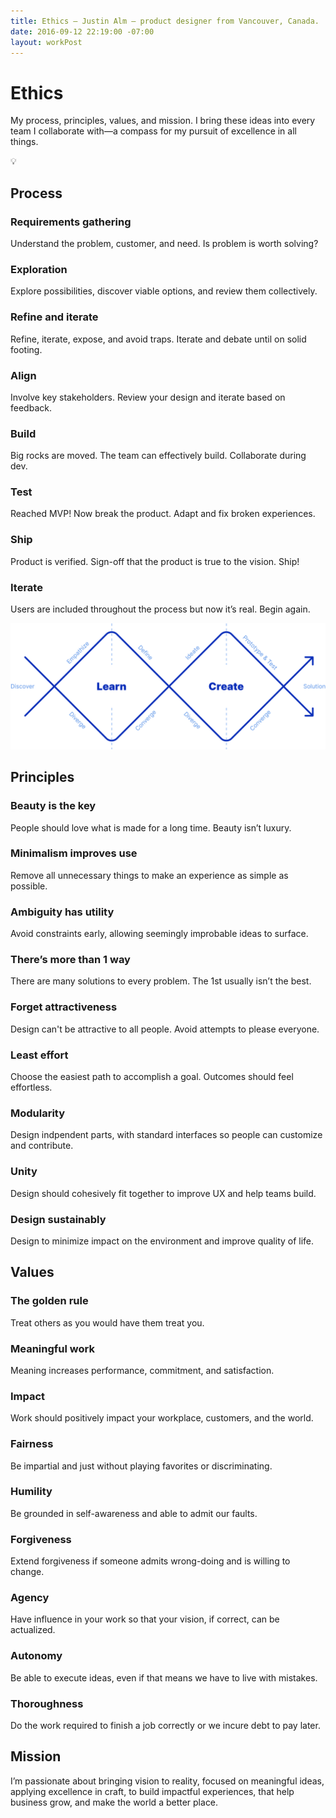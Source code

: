 ```yaml
---
title: Ethics — Justin Alm — product designer from Vancouver, Canada.
date: 2016-09-12 22:19:00 -07:00
layout: workPost
---
```


<div id="ethics" class="mw-700  bp1-u-textAlign-center  u-mar-auto  u-mar-b05">
    <h1 class="u-noMargin  u-mar-b01"><strong>Ethics</strong></h1>
    <p class="as-h3">My process, principles, values, and mission. I bring these ideas into every team I collaborate with—a compass for my pursuit of excellence in all things.</p>
    <p class="as-h3  bp1-u-textAlign-center  u-mar-b05">💡</p>
</div>

<h2 class="mw-1024  u-pad-t02  u-pad-b00   u-mar-t05  u-mar-b03  u-mar-auto"><strong>Process</strong></h2>

<div class="mw-1024 u-mar-auto">
    <div class="Grid  Grid--withGutters">
        <div class="Grid-cell  u-size1of3">
            <h3 class="as-h5 u-noMargin  u-mar-b01"><strong>Requirements gathering</strong></h3>
            <p class="u-noMargin">Understand the problem, customer, and need. Is problem is worth solving?</p>
        </div>
        <div class="Grid-cell  u-size1of3">
            <h3 class="as-h5 u-noMargin  u-mar-b01"><strong>Exploration</strong></h3>
            <p class="u-noMargin">Explore possibilities, discover viable options, and review them collectively.</p>
        </div>
        <div class="Grid-cell  u-size1of3">
            <h3 class="as-h5 u-noMargin  u-mar-b01"><strong>Refine and iterate</strong></h3>
            <p class="u-noMargin">Refine, iterate, expose, and avoid traps. Iterate and debate until on solid footing.</p>
        </div>
        <div class="Grid-cell  u-size1of3">
            <h3 class="as-h5 u-noMargin  u-mar-b01"><strong>Align</strong></h3>
            <p class="u-noMargin">Involve key stakeholders. Review your design and iterate based on feedback.</p>
        </div>
        <div class="Grid-cell  u-size1of3">
            <h3 class="as-h5 u-noMargin  u-mar-b01"><strong>Build</strong></h3>
            <p class="u-noMargin">Big rocks are moved. The team can effectively build. Collaborate during dev.</p>
        </div>
        <div class="Grid-cell  u-size1of3">
            <h3 class="as-h5 u-noMargin  u-mar-b01"><strong>Test</strong></h3>
            <p class="u-noMargin">Reached MVP! Now break the product. Adapt and fix broken experiences.</p>
        </div>
        <div class="Grid-cell  u-size1of3">
            <h3 class="as-h5 u-noMargin  u-mar-b01"><strong>Ship</strong></h3>
            <p class="u-noMargin">Product is verified. Sign-off that the product is true to the vision. Ship!</p>
        </div>
        <div class="Grid-cell  u-size1of3">
            <h3 class="as-h5 u-noMargin  u-mar-b01"><strong>Iterate</strong></h3>
            <p class="u-noMargin">Users are included throughout the process but now it’s real. Begin again.</p>
        </div>
        <div class="Grid-cell u-size1of1">
            <img src="/assets/ethics/divergent-and-convergent-thinking.svg" alt="Divergent and convergent thinking">
        </div>
    </div>
</div>

<h2 class="mw-1024  u-pad-t02  u-pad-b00   u-mar-t05  u-mar-b03  u-mar-auto"><strong>Principles</strong></h2>

<div class="mw-1024 u-mar-auto">
    <div class="Grid  Grid--withGutters">
        <div class="Grid-cell  u-size1of3">
            <h3 class="as-h5 u-noMargin  u-mar-b01"><strong>Beauty is the key</strong></h3>
            <p class="u-noMargin">People should love what is made for a long time. Beauty isn’t luxury.</p>
        </div>
        <div class="Grid-cell  u-size1of3">
            <h3 class="as-h5 u-noMargin  u-mar-b01"><strong>Minimalism improves use</strong></h3>
            <p class="u-noMargin">Remove all unnecessary things to make an experience as simple as possible.</p>
        </div>
        <div class="Grid-cell  u-size1of3">
            <h3 class="as-h5 u-noMargin  u-mar-b01"><strong>Ambiguity has utility</strong></h3>
            <p class="u-noMargin">Avoid constraints early, allowing seemingly improbable ideas to surface.</p>
        </div>
        <div class="Grid-cell  u-size1of3">
            <h3 class="as-h5 u-noMargin  u-mar-b01"><strong>There’s more than 1 way</strong></h3>
            <p class="u-noMargin">There are many solutions to every problem. The 1st usually isn’t the best.</p>
        </div>
        <div class="Grid-cell  u-size1of3">
            <h3 class="as-h5 u-noMargin  u-mar-b01"><strong>Forget attractiveness</strong></h3>
            <p class="u-noMargin">Design can't be attractive to all people. Avoid attempts to please everyone.</p>
        </div>
        <div class="Grid-cell  u-size1of3">
            <h3 class="as-h5 u-noMargin  u-mar-b01"><strong>Least effort</strong></h3>
            <p class="u-noMargin">Choose the easiest path to accomplish a goal. Outcomes should feel effortless.</p>
        </div>
        <div class="Grid-cell  u-size1of3">
            <h3 class="as-h5 u-noMargin  u-mar-b01"><strong>Modularity</strong></h3>
            <p class="u-noMargin">Design indpendent parts, with standard interfaces so people can customize and contribute.</p>
        </div>
        <div class="Grid-cell  u-size1of3">
            <h3 class="as-h5 u-noMargin  u-mar-b01"><strong>Unity</strong></h3>
            <p class="u-noMargin">Design should cohesively fit together to improve UX and help teams build.</p>
        </div>
        <div class="Grid-cell  u-size1of3">
            <h3 class="as-h5 u-noMargin  u-mar-b01"><strong>Design sustainably</strong></h3>
            <p class="u-noMargin">Design to minimize impact on the environment and improve quality of life.</p>
        </div>
    </div>
</div>

<h2 class="mw-1024  u-pad-t02  u-pad-b00   u-mar-t05  u-mar-b03  u-mar-auto"><strong>Values</strong></h2>

<div class="mw-1024 u-mar-auto">
    <div class="Grid  Grid--withGutters">
        <div class="Grid-cell  u-size1of3">
            <h3 class="as-h5 u-noMargin  u-mar-b01"><strong>The golden rule</strong></h3>
            <p class="u-noMargin">Treat others as you would have them treat you.</p>
        </div>
        <div class="Grid-cell  u-size1of3">
            <h3 class="as-h5 u-noMargin  u-mar-b01"><strong>Meaningful work</strong></h3>
            <p class="u-noMargin">Meaning increases performance, commitment, and satisfaction.</p>
        </div>
        <div class="Grid-cell  u-size1of3">
            <h3 class="as-h5 u-noMargin  u-mar-b01"><strong>Impact</strong></h3>
            <p class="u-noMargin">Work should positively impact your workplace, customers, and the world.</p>
        </div>
        <div class="Grid-cell  u-size1of3">
            <h3 class="as-h5 u-noMargin  u-mar-b01"><strong>Fairness</strong></h3>
            <p class="u-noMargin">Be impartial and just without playing favorites or discriminating.</p>
        </div>
        <div class="Grid-cell  u-size1of3">
            <h3 class="as-h5 u-noMargin  u-mar-b01"><strong>Humility</strong></h3>
            <p class="u-noMargin">Be grounded in self-awareness and able to admit our faults.</p>
        </div>
        <div class="Grid-cell  u-size1of3">
            <h3 class="as-h5 u-noMargin  u-mar-b01"><strong>Forgiveness</strong></h3>
            <p class="u-noMargin">Extend forgiveness if someone admits wrong-doing and is willing to change.</p>
        </div>
        <div class="Grid-cell  u-size1of3">
            <h3 class="as-h5 u-noMargin  u-mar-b01"><strong>Agency</strong></h3>
            <p class="u-noMargin">Have influence in your work so that your vision, if correct, can be actualized.</p>
        </div>
        <div class="Grid-cell  u-size1of3">
            <h3 class="as-h5 u-noMargin  u-mar-b01"><strong>Autonomy</strong></h3>
            <p class="u-noMargin">Be able to execute ideas, even if that means we have to live with mistakes.</p>
        </div>
        <div class="Grid-cell  u-size1of3">
            <h3 class="as-h5 u-noMargin  u-mar-b01"><strong>Thoroughness</strong></h3>
            <p class="u-noMargin">Do the work required to finish a job correctly or we incure debt to pay later.</p>
        </div>
    </div>
</div>

<h2 class="mw-1024  u-pad-t02  u-pad-b00   u-mar-t05  u-mar-b02  u-mar-auto"><strong>Mission</strong></h2>

<p class="mw-1024  as-h3  u-mar-t00  u-mar-auto">I’m passionate about bringing vision to reality, focused on meaningful ideas, applying excellence in craft, to build impactful experiences, that help business grow, and make the world a better place.</p>